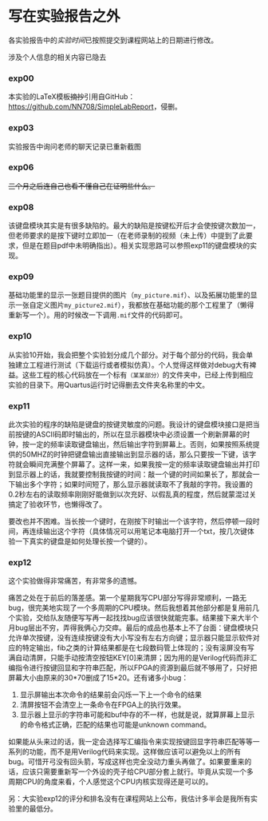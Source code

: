 # 写在实验报告之外

各实验报告中的*实验时间*已按照提交到课程网站上的日期进行修改。

涉及个人信息的相关内容已隐去



### exp00

本实验的LaTeX模板~~摘抄~~引用自GitHub：<https://github.com/NN708/SimpleLabReport>，侵删。



### exp03

实验报告中询问老师的聊天记录已重新截图



### exp06

~~三个月之后连自己也看不懂自己在证明些什么。~~



### exp08

该键盘模块其实是有很多缺陷的。最大的缺陷是按键松开后才会使按键次数加一，但老师要求的是按下键时立即加一（在老师录制的视频（未上传）中提到了此要求，但是在题目pdf中未明确指出）。相关实现思路可以参照exp11的键盘模块的实现。



### exp09

基础功能里的显示一张题目提供的图片（`my_picture.mif`）、以及拓展功能里的显示一张自定义图片`my_picture2.mif`），我都放在基础功能的那个工程里了（懒得重新写一个）。用的时候改一下调用`.mif`文件的代码即可。



### exp10

从实验10开始，我会把整个实验划分成几个部分。对于每个部分的代码，我会单独建立工程进行测试（下载运行或者模拟仿真）。个人觉得这样做对debug大有裨益。这些工程的核心代码放在一个标有`（某某部分）`的文件夹中，已经上传到相应实验的目录下。用Quartus运行时记得删去文件夹名称里的中文。



### exp11

此次实验的程序的缺陷是键盘的按键灵敏度的问题。我设计的键盘模块接口是把当前按键的ASCII码即时输出的，所以在显示器模块中必须设置一个刷新屏幕的时钟，按一定的频率读取键盘输出，然后输出字符到屏幕上。否则，如果按照系统提供的50MHZ的时钟把键盘输出直接输出到显示器的话，那么只要按一下键，该字符就会瞬间充满整个屏幕了。这样一来，如果我按一定的频率读取键盘输出并打印到显示器上的话，我就要控制我按键的时间：敲一个键的时间如果长了，那就会一下输出多个字符；如果时间短了，那么显示器就读取不了我敲的字符。我设置的0.2秒左右的读取频率刚刚好能做到以次充好、以假乱真的程度，然后就蒙混过关搞定了验收环节，也懒得改了。

要改也并不困难。当长按一个键时，在刚按下时输出一个该字符，然后停顿一段时间，再连续输出这个字符（具体情况可以用笔记本电脑打开一个txt，按几次键体验一下真实的键盘是如何处理长按一个键的）。



### exp12

这个实验做得非常痛苦，有非常多的遗憾。

痛苦之处在于前后的落差感。第一个星期我写CPU部分写得非常顺利，一路无bug，很完美地实现了一个多周期的CPU模块。然后我想着其他部分都是复用前几个实验，交给队友随便写写再一起找找bug应该很快就能完事。结果接下来大半个月bug层出不穷，弄得我俩心力交瘁。最后的成品也基本上不了台面：键盘模块只允许单次按键，没有连续按键没有大小写没有左右方向键；显示器只能显示软件对应的特定输出，fib之类的计算结果都是在七段数码管上体现的；没有滚屏没有写满自动清屏，只能手动按清空按钮KEY[0]来清屏；因为用的是Verilog代码而非汇编指令进行按键回显和字符串匹配，所以FPGA的资源到最后就不够用了，只好把屏幕大小由原来的30\*70删成了15\*20。还有诸多小bug：

1. 显示屏输出本次命令的结果前会闪烁一下上一个命令的结果
2. 清屏按钮不会清空上一条命令在FPGA上的执行效果。
3. 显示器上显示的字符串可能和buf中存的不一样，也就是说，就算屏幕上显示的命令格式正确，匹配的结果也可能是unknown command。

如果能从头来过的话，我一定会选择写汇编指令来实现按键回显字符串匹配等等一系列的功能，而不是用Verilog代码来实现。这样做应该可以避免以上的所有bug。可惜开弓没有回头箭，写成这样也完全没动力重头再做了。如果要重来的话，应该只需要重新写一个外设的壳子给CPU部分套上就行。毕竟从实现一个多周期CPU的角度来看，个人感觉这个CPU内核实现得还是可以的。



另：大实验exp12的评分和排名没有在课程网站上公布，我估计多半会是我所有实验里的最低分。


